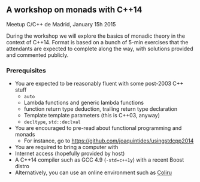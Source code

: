 A workshop on monads with C++14
-------------------------------

Meetup C/C++ de Madrid, January 15h 2015

During the workshop we will explore the basics of monadic theory in the context of C++14. Format is based on a bunch of 5-min exercises that the attendants are expected to complete along the way, with solutions provided and commented publicly.

### Prerequisites
* You are expected to be reasonably fluent with some post-2003 C++ stuff
  * `auto`
  * Lambda functions and generic lambda functions
  * function return type deduction, trailing return type declaration
  * Template template parameters (this is C++03, anyway)
  * `decltype`, `std::declval`
* You are encouraged to pre-read about functional programming and monads
  * For instance, go to https://github.com/joaquintides/usingstdcpp2014
*  You are required to bring a computer with
  *  Internet access (hopefully provided by host)
  * A C++14 compiler such as GCC 4.9 (`-std=c++1y`) with a recent Boost distro
  * Alternatively,  you can use an online environment such as [Coliru](http://coliru.stacked-crooked.com)
